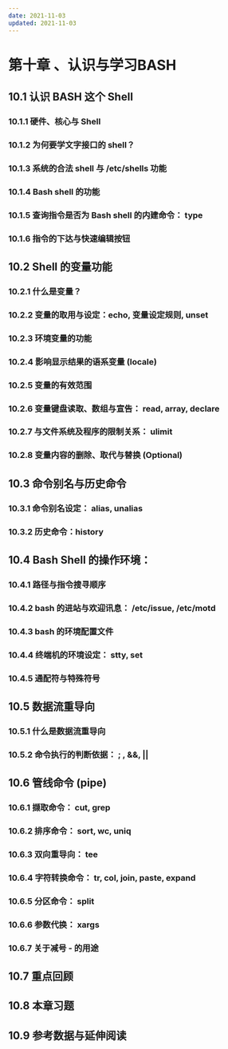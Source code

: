 ```yaml
---
date: 2021-11-03
updated: 2021-11-03
---
```


# 第十章 、认识与学习BASH

## 10.1 认识 BASH 这个 Shell

### 10.1.1 硬件、核心与 Shell

### 10.1.2 为何要学文字接口的 shell？

### 10.1.3 系统的合法 shell 与 /etc/shells 功能

### 10.1.4 Bash shell 的功能

### 10.1.5 查询指令是否为 Bash shell 的内建命令： type

### 10.1.6 指令的下达与快速编辑按钮

## 10.2 Shell 的变量功能

### 10.2.1 什么是变量？

### 10.2.2 变量的取用与设定：echo, 变量设定规则, unset

### 10.2.3 环境变量的功能

### 10.2.4 影响显示结果的语系变量 (locale)

### 10.2.5 变量的有效范围

### 10.2.6 变量键盘读取、数组与宣告： read, array, declare

### 10.2.7 与文件系统及程序的限制关系： ulimit

### 10.2.8 变量内容的删除、取代与替换 (Optional)

## 10.3 命令别名与历史命令

### 10.3.1 命令别名设定： alias, unalias

### 10.3.2 历史命令：history

## 10.4 Bash Shell 的操作环境：

### 10.4.1 路径与指令搜寻顺序

### 10.4.2 bash 的进站与欢迎讯息： /etc/issue, /etc/motd

### 10.4.3 bash 的环境配置文件

### 10.4.4 终端机的环境设定： stty, set

### 10.4.5 通配符与特殊符号

## 10.5 数据流重导向

### 10.5.1 什么是数据流重导向

### 10.5.2 命令执行的判断依据： ; , &&, ||

## 10.6 管线命令 (pipe)

### 10.6.1 撷取命令： cut, grep

### 10.6.2 排序命令： sort, wc, uniq

### 10.6.3 双向重导向： tee

### 10.6.4 字符转换命令： tr, col, join, paste, expand

### 10.6.5 分区命令： split

### 10.6.6 参数代换： xargs

### 10.6.7 关于减号 - 的用途

## 10.7 重点回顾

## 10.8 本章习题

## 10.9 参考数据与延伸阅读
